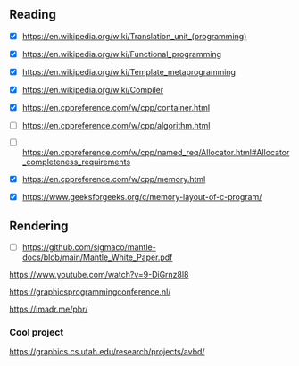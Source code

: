 ## Reading

- [x] https://en.wikipedia.org/wiki/Translation_unit_(programming) 
- [x] https://en.wikipedia.org/wiki/Functional_programming
- [x] https://en.wikipedia.org/wiki/Template_metaprogramming
- [x] https://en.wikipedia.org/wiki/Compiler
- [x] https://en.cppreference.com/w/cpp/container.html
- [ ] https://en.cppreference.com/w/cpp/algorithm.html
- [ ] https://en.cppreference.com/w/cpp/named_req/Allocator.html#Allocator_completeness_requirements
- [x] https://en.cppreference.com/w/cpp/memory.html
- [x] https://www.geeksforgeeks.org/c/memory-layout-of-c-program/


## Rendering

- [ ] https://github.com/sigmaco/mantle-docs/blob/main/Mantle_White_Paper.pdf

https://www.youtube.com/watch?v=9-DiGrnz8l8

https://graphicsprogrammingconference.nl/

https://imadr.me/pbr/

### Cool project

https://graphics.cs.utah.edu/research/projects/avbd/

